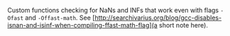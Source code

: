 Custom functions checking for NaNs and INFs that work even with flags ``-Ofast`` and ``-Offast-math``. See [http://searchivarius.org/blog/gcc-disables-isnan-and-isinf-when-compiling-ffast-math-flag](a short note here).
